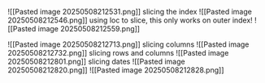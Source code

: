 ![[Pasted image 20250508212531.png]]
slicing the index
![[Pasted image 20250508212546.png]]
using loc to slice, this only works on outer index!
![[Pasted image 20250508212559.png]]

![[Pasted image 20250508212713.png]]
slicing columns
![[Pasted image 20250508212732.png]]
slicing rows and columns
![[Pasted image 20250508212801.png]]
slicing dates
![[Pasted image 20250508212820.png]]
![[Pasted image 20250508212828.png]]

